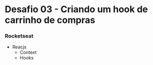 # Desafio 03 - Criando um hook de carrinho de compras

### Rocketseat

- Reacjs
  - Context
  - Hooks
